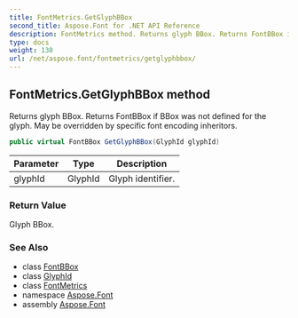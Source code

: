 ```yaml
---
title: FontMetrics.GetGlyphBBox
second_title: Aspose.Font for .NET API Reference
description: FontMetrics method. Returns glyph BBox. Returns FontBBox if BBox was not defined for the glyph. May be overridden by specific font encoding inheritors
type: docs
weight: 130
url: /net/aspose.font/fontmetrics/getglyphbbox/
---
```

## FontMetrics.GetGlyphBBox method

Returns glyph BBox. Returns FontBBox if BBox was not defined for the glyph. May be overridden by specific font encoding inheritors.

```csharp
public virtual FontBBox GetGlyphBBox(GlyphId glyphId)
```

| Parameter | Type | Description |
| --- | --- | --- |
| glyphId | GlyphId | Glyph identifier. |

### Return Value

Glyph BBox.

### See Also

* class [FontBBox](../../fontbbox/)
* class [GlyphId](../../../aspose.font.glyphs/glyphid/)
* class [FontMetrics](../)
* namespace [Aspose.Font](../../../aspose.font/)
* assembly [Aspose.Font](../../../)


